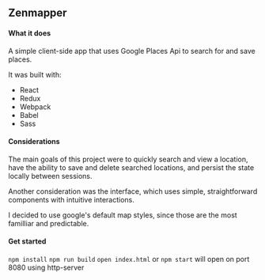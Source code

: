 Zenmapper
---

#### What it does

A simple client-side app that uses Google Places Api to search for and
save places.

It was built with:
+ React
+ Redux
+ Webpack
+ Babel
+ Sass

#### Considerations

The main goals of this project were to quickly search and view a
location, have the ability to save and delete searched locations, and
persist the state locally between sessions.

Another consideration was the interface, which uses simple,
straightforward components with intuitive interactions.

I decided to use google's default map styles, since those are the most
familliar and predictable.

#### Get started

`npm install`
`npm run build`
`open index.html`
or
`npm start`
will open on port 8080 using http-server
